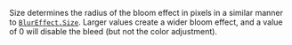 Size determines the radius of the bloom effect in pixels in a similar
manner to [`BlurEffect.Size`](https://create.roblox.com/docs/reference/engine/classes/BlurEffect#Size). Larger values create a wider bloom
effect, and a value of 0 will disable the bleed (but not the color
adjustment).